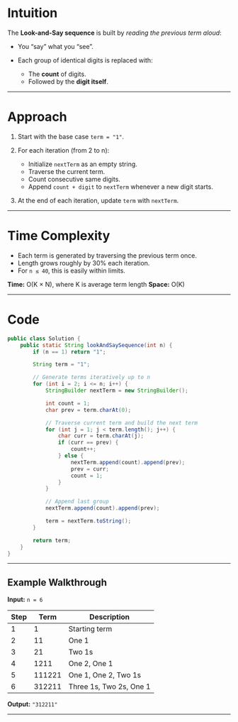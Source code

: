 # Intuition

The **Look-and-Say sequence** is built by *reading the previous term aloud*:

* You “say” what you “see”.
* Each group of identical digits is replaced with:

  * The **count** of digits.
  * Followed by the **digit itself**.

---

# Approach

1. Start with the base case `term = "1"`.
2. For each iteration (from 2 to n):

   * Initialize `nextTerm` as an empty string.
   * Traverse the current term.
   * Count consecutive same digits.
   * Append `count + digit` to `nextTerm` whenever a new digit starts.
3. At the end of each iteration, update `term` with `nextTerm`.

---

# Time Complexity

* Each term is generated by traversing the previous term once.
* Length grows roughly by 30% each iteration.
* For `n ≤ 40`, this is easily within limits.

**Time:** O(K × N), where K is average term length
**Space:** O(K)

---

# Code

```java
public class Solution {
    public static String lookAndSaySequence(int n) {
        if (n == 1) return "1";

        String term = "1";

        // Generate terms iteratively up to n
        for (int i = 2; i <= n; i++) {
            StringBuilder nextTerm = new StringBuilder();

            int count = 1;
            char prev = term.charAt(0);

            // Traverse current term and build the next term
            for (int j = 1; j < term.length(); j++) {
                char curr = term.charAt(j);
                if (curr == prev) {
                    count++;
                } else {
                    nextTerm.append(count).append(prev);
                    prev = curr;
                    count = 1;
                }
            }

            // Append last group
            nextTerm.append(count).append(prev);

            term = nextTerm.toString();
        }

        return term;
    }
}
```

---

## Example Walkthrough

**Input:** `n = 6`

| Step | Term   | Description             |
| ---- | ------ | ----------------------- |
| 1    | 1      | Starting term           |
| 2    | 11     | One 1                   |
| 3    | 21     | Two 1s                  |
| 4    | 1211   | One 2, One 1            |
| 5    | 111221 | One 1, One 2, Two 1s    |
| 6    | 312211 | Three 1s, Two 2s, One 1 |

**Output:** `"312211"`

---
